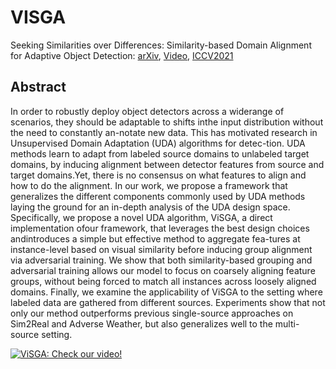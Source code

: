 # VISGA

Seeking Similarities over Differences: 
Similarity-based Domain Alignment for Adaptive Object Detection: [arXiv](https://arxiv.org/pdf/2110.01428.pdf), [Video](https://youtu.be/80nVoFubm3c), [ICCV2021](https://openaccess.thecvf.com/content/ICCV2021/papers/Rezaeianaran_Seeking_Similarities_Over_Differences_Similarity-Based_Domain_Alignment_for_Adaptive_Object_ICCV_2021_paper.pdf)

## Abstract

In order to robustly deploy object detectors across a widerange  of  scenarios,  they  should  be  adaptable  to  shifts  inthe  input  distribution  without  the  need  to  constantly  an-notate  new  data.   This  has  motivated  research  in  Unsupervised Domain Adaptation (UDA) algorithms for detec-tion.  UDA methods learn to adapt from labeled source domains to unlabeled target domains, by inducing alignment between detector features from source and target domains.Yet, there is no consensus on what features to align and how to do the alignment.  In our work, we propose a framework that  generalizes  the  different  components  commonly  used by UDA methods laying the ground for an in-depth analysis of the UDA design space.  Specifically,  we propose a novel UDA algorithm,  ViSGA, a direct implementation ofour framework, that leverages the best design choices andintroduces a simple but effective method to aggregate fea-tures at instance-level based on visual similarity before inducing group alignment via adversarial training.  We show that both similarity-based grouping and adversarial training allows our model to focus on coarsely aligning feature groups, without being forced to match all instances across loosely aligned domains.  Finally, we examine the applicability of ViSGA to the setting where labeled data are gathered from different sources. Experiments show that not only our method outperforms previous single-source approaches on Sim2Real and Adverse Weather, but also generalizes well to the multi-source setting.

[![ViSGA: Check our video!](https://img.youtube.com/vi/80nVoFubm3c/0.jpg)](https://www.youtube.com/watch?v=80nVoFubm3c "ViSGA: Check our video!")
